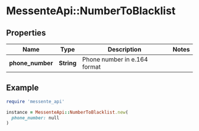 # MessenteApi::NumberToBlacklist

## Properties

| Name | Type | Description | Notes |
| ---- | ---- | ----------- | ----- |
| **phone_number** | **String** | Phone number in e.164 format |  |

## Example

```ruby
require 'messente_api'

instance = MessenteApi::NumberToBlacklist.new(
  phone_number: null
)
```

